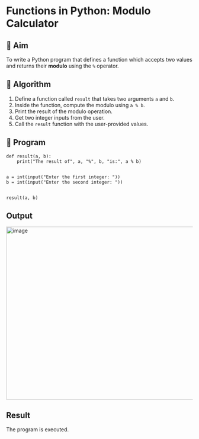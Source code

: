 # Functions in Python: Modulo Calculator

## 🎯 Aim
To write a Python program that defines a function which accepts two values and returns their **modulo** using the `%` operator.

## 🧠 Algorithm
1. Define a function called `result` that takes two arguments `a` and `b`.
2. Inside the function, compute the modulo using `a % b`.
3. Print the result of the modulo operation.
4. Get two integer inputs from the user.
5. Call the `result` function with the user-provided values.

## 🧾 Program
```
def result(a, b):
    print("The result of", a, "%", b, "is:", a % b)


a = int(input("Enter the first integer: "))
b = int(input("Enter the second integer: "))


result(a, b)
```

## Output
<img width="1257" height="467" alt="image" src="https://github.com/user-attachments/assets/e954a20f-79b1-4f4e-a65c-33f5fc82ceb9" />


## Result
The program is executed.
